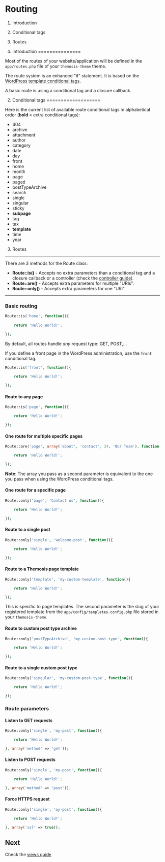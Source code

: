 Routing
=======

1. Introduction
2. Conditional tags
3. Routes

1. Introduction
===============

Most of the routes of your website/application will be defined in the `app/routes.php` file of your `themosis-theme` theme.

The route system is an enhanced "if" statement. It is based on the [WordPress template conditional tags](https://codex.wordpress.org/Conditional_Tags).

A basic route is using a conditional tag and a closure callback.

2. Conditional tags
===================

Here is the current list of available route conditional tags in alphabetical order (**bold** = extra conditional tags):

* 404
* archive
* attachment
* author
* category
* date
* day
* front
* home
* month
* page
* paged
* postTypeArchive
* search
* single
* singular
* sticky
* **subpage**
* tag
* tax
* **template**
* time
* year

3. Routes
---------

There are 3 methods for the Route class:

* **Route::is()** - Accepts no extra parameters than a conditional tag and a closure callback or a controller (check the [controller guide](https://github.com/themosis/documentation/blob/master/controllers.md)).
* **Route::are()** - Accepts extra parameters for multiple "URIs".
* **Route::only()** - Accepts extra parameters for one "URI".

***

### Basic routing
```php
Route::is('home', function(){
	
	return 'Hello World!';

});
```

By default, all routes handle _any_ request type: GET, POST,...

If you define a front page in the WordPress administration, use the `front` conditional tag.

```php
Route::is('front', function(){
	
	return 'Hello World!';

});
```

#### Route to any page
```php
Route::is('page', function(){

	return 'Hello World!';

});
```

#### One route for multiple specific pages
```php
Route::are('page', array('about', 'contact', 24, 'Our Team'), function(){

	return 'Hello World!';

});
```

**Note**: The array you pass as a second parameter is equivalent to the one you pass when using the WordPress conditional tags.

#### One route for a specific page
```php
Route::only('page', 'Contact us', function(){

	return 'Hello World!';

});
```

#### Route to a single post
```php
Route::only('single', 'welcome-post', function(){

	return 'Hello World!';

});
```

#### Route to a Themosis page template
```php
Route::only('template', 'my-custom-template', function(){

	return 'Hello World!';

});
```

This is specific to page templates. The second parameter is the slug of your registered template from the `app/config/templates.config.php` file stored in your `themosis-theme`.

#### Route to custom post type archive
```php
Route::only('postTypeArchive', 'my-custom-post-type', function(){

	return 'Hello World!';

});
```

#### Route to a single custom post type
```php
Route::only('singular', 'my-custom-post-type', function(){

	return 'Hello World!';

});
```

### Route parameters

#### Listen to GET requests
```php
Route::only('single', 'my-post', function(){

	return 'Hello World!';

}, array('method' => 'get'));
```

#### Listen to POST requests
```php
Route::only('single', 'my-post', function(){

	return 'Hello World!';

}, array('method' => 'post'));
```

#### Force HTTPS request
```php
Route::only('single', 'my-post', function(){

	return 'Hello World!';

}, array('ssl' => true));
```
Next
----
Check the [views guide](https://github.com/themosis/documentation/blob/master/views.md)